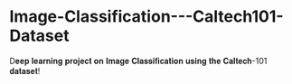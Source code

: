 # Image-Classification---Caltech101-Dataset
D𝐞𝐞𝐩 𝐥𝐞𝐚𝐫𝐧𝐢𝐧𝐠 𝐩𝐫𝐨𝐣𝐞𝐜𝐭 𝐨𝐧 𝐈𝐦𝐚𝐠𝐞 𝐂𝐥𝐚𝐬𝐬𝐢𝐟𝐢𝐜𝐚𝐭𝐢𝐨𝐧 𝐮𝐬𝐢𝐧𝐠 𝐭𝐡𝐞 𝐂𝐚𝐥𝐭𝐞𝐜𝐡-101 𝐝𝐚𝐭𝐚𝐬𝐞𝐭!
